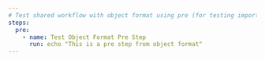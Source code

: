 ```yaml
---
# Test shared workflow with object format using pre (for testing imports)
steps:
  pre:
    - name: Test Object Format Pre Step
      run: echo "This is a pre step from object format"
---
```

